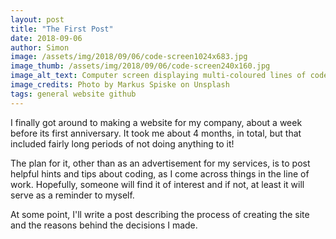 ```yaml
---
layout: post
title: "The First Post"
date: 2018-09-06
author: Simon
image: /assets/img/2018/09/06/code-screen1024x683.jpg
image_thumb: /assets/img/2018/09/06/code-screen240x160.jpg
image_alt_text: Computer screen displaying multi-coloured lines of code
image_credits: Photo by Markus Spiske on Unsplash
tags: general website github
---
```



I finally got around to making a website for my company, about a week before its first anniversary. It took me about 4 months, in total, but that included fairly long periods of not doing anything to it!

The plan for it, other than as an advertisement for my services, is to post helpful hints and tips about coding, as I come across things in the line of work. Hopefully, someone will find it of interest and if not, at least it will serve as a reminder to myself.

At some point, I'll write a post describing the process of creating the site and the reasons behind the decisions I made.